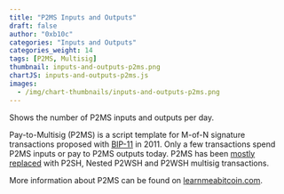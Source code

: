 ```yaml
---
title: "P2MS Inputs and Outputs"
draft: false
author: "0xb10c"
categories: "Inputs and Outputs"
categories_weight: 14
tags: [P2MS, Multisig]
thumbnail: inputs-and-outputs-p2ms.png
chartJS: inputs-and-outputs-p2ms.js
images:
  - /img/chart-thumbnails/inputs-and-outputs-p2ms.png
---
```


Shows the number of P2MS inputs and outputs per day.
<!--more-->

Pay-to-Multisig (P2MS) is a script template for M-of-N signature transactions proposed with [BIP-11](https://github.com/bitcoin/bips/blob/master/bip-0011.mediawiki) in 2011.
Only a few transactions spend P2MS inputs or pay to P2MS outputs today.
P2MS has been [mostly replaced](/charts/inputs-multisig-distribution/) with P2SH, Nested P2WSH and P2WSH multisig transactions.

More information about P2MS can be found on [learnmeabitcoin.com](https://learnmeabitcoin.com/guide/p2ms).
